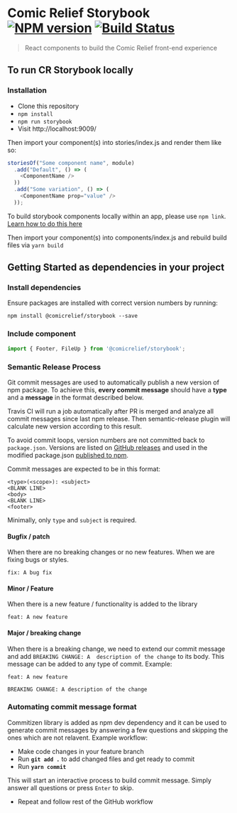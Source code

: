 # Comic Relief Storybook [![NPM version][npm-image]][npm-url] [![Build Status](https://travis-ci.org/comicrelief/storybook.svg)](https://travis-ci.org/comicrelief/storybook)
> React components to build the Comic Relief front-end experience

## To run CR Storybook locally

### Installation

* Clone this repository
* `npm install`
* `npm run storybook`
* Visit http://localhost:9009/

Then import your component(s) into stories/index.js and render them like so:

```js
storiesOf("Some component name", module)
  .add("Default", () => (
    <ComponentName />
  ))
  .add("Some variation", () => (
    <ComponentName prop="value" />
  ));
```

To build storybook components locally within an app, please use `npm link`. [Learn how to do this here](https://github.com/lonelyplanet/backpack-ui/wiki/Developing-components-for-new-apps)

Then import your component(s) into components/index.js and rebuild build files via `yarn build`

[npm-image]: https://badge.fury.io/js/%40comicrelief%2Fstorybook.svg
[npm-url]: https://www.npmjs.com/package/@comicrelief/storybook

## Getting Started as dependencies in your project

### Install dependencies
Ensure packages are installed with correct version numbers by running:
  ```
  npm install @comicrelief/storybook --save
  ```

### Include component
```js
import { Footer, FileUp } from '@comicrelief/storybook';
```

### Semantic Release Process

Git commit messages are used to automatically publish a new version of npm package. To achieve this, **every commit message** should have a **type** and a **message** in the format described below.

Travis CI will run a job automatically after PR is merged and analyze all commit messages since last npm release. Then semantic-release plugin will calculate new version according to this result.

To avoid commit loops, version numbers are not committed back to `package.json`. Versions are listed on [GitHub releases](https://github.com/comicrelief/storybook/releases) and used in the modified package.json [published to npm](https://www.npmjs.com/package/@comicrelief/storybook).

Commit messages are expected to be in this format:
```
<type>(<scope>): <subject>
<BLANK LINE>
<body>
<BLANK LINE>
<footer>
```
Minimally, only `type` and `subject` is required.

#### Bugfix / patch
When there are no breaking changes or no new features. When we are fixing bugs or styles.
```
fix: A bug fix
```

#### Minor / Feature
When there is a new feature / functionality is added to the library
```
feat: A new feature
```

#### Major / breaking change
When there is a breaking change, we need to extend our commit message and add `BREAKING CHANGE: A 
description of the change` to its body. This message can be added to any type of commit. 
Example:
```
feat: A new feature

BREAKING CHANGE: A description of the change
```

### Automating commit message format
Commitizen library is added as npm dev dependency and it can be used to generate commit messages by 
answering a few questions and skipping the ones which are not relavent.
Example workflow:
- Make code changes in your feature branch
- Run **`git add .`** to add changed files and get ready to commit
- Run **`yarn commit`**
 
This will start an interactive process to build commit message. Simply answer all questions or
press `Enter` to skip.
 
 - Repeat and follow rest of the GitHub workflow
